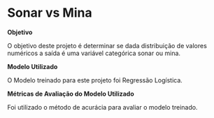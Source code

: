 # Sonar vs Mina

**Objetivo** 

O objetivo deste projeto é determinar se dada distribuição de valores numéricos a saída é uma variável categórica sonar ou mina.

**Modelo Utilizado**  

O Modelo treinado para este projeto foi Regressão Logística.

**Métricas de Avaliação do Modelo Utilizado** 

Foi utilizado o método de acurácia para avaliar o modelo treinado.
